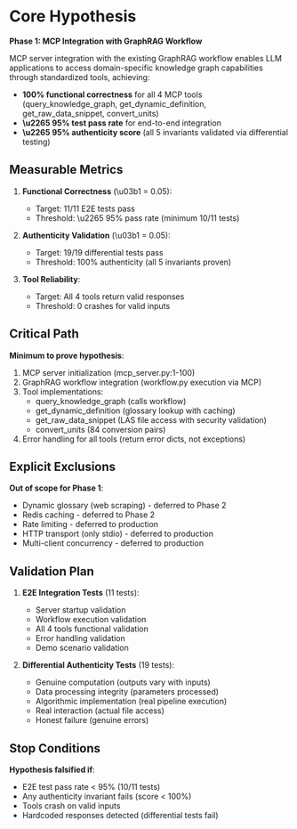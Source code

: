 # Core Hypothesis

**Phase 1: MCP Integration with GraphRAG Workflow**

MCP server integration with the existing GraphRAG workflow enables LLM applications to access domain-specific knowledge graph capabilities through standardized tools, achieving:
- **100% functional correctness** for all 4 MCP tools (query_knowledge_graph, get_dynamic_definition, get_raw_data_snippet, convert_units)
- **\u2265 95% test pass rate** for end-to-end integration
- **\u2265 95% authenticity score** (all 5 invariants validated via differential testing)

## Measurable Metrics

1. **Functional Correctness** (\u03b1 = 0.05):
   - Target: 11/11 E2E tests pass
   - Threshold: \u2265 95% pass rate (minimum 10/11 tests)

2. **Authenticity Validation** (\u03b1 = 0.05):
   - Target: 19/19 differential tests pass
   - Threshold: 100% authenticity (all 5 invariants proven)

3. **Tool Reliability**:
   - Target: All 4 tools return valid responses
   - Threshold: 0 crashes for valid inputs

## Critical Path

**Minimum to prove hypothesis**:
1. MCP server initialization (mcp_server.py:1-100)
2. GraphRAG workflow integration (workflow.py execution via MCP)
3. Tool implementations:
   - query_knowledge_graph (calls workflow)
   - get_dynamic_definition (glossary lookup with caching)
   - get_raw_data_snippet (LAS file access with security validation)
   - convert_units (84 conversion pairs)
4. Error handling for all tools (return error dicts, not exceptions)

## Explicit Exclusions

**Out of scope for Phase 1**:
- Dynamic glossary (web scraping) - deferred to Phase 2
- Redis caching - deferred to Phase 2
- Rate limiting - deferred to production
- HTTP transport (only stdio) - deferred to production
- Multi-client concurrency - deferred to production

## Validation Plan

1. **E2E Integration Tests** (11 tests):
   - Server startup validation
   - Workflow execution validation
   - All 4 tools functional validation
   - Error handling validation
   - Demo scenario validation

2. **Differential Authenticity Tests** (19 tests):
   - Genuine computation (outputs vary with inputs)
   - Data processing integrity (parameters processed)
   - Algorithmic implementation (real pipeline execution)
   - Real interaction (actual file access)
   - Honest failure (genuine errors)

## Stop Conditions

**Hypothesis falsified if**:
- E2E test pass rate < 95% (10/11 tests)
- Any authenticity invariant fails (score < 100%)
- Tools crash on valid inputs
- Hardcoded responses detected (differential tests fail)
